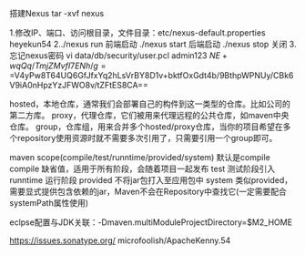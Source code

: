 搭建Nexus
tar -xvf nexus

1.修改IP、端口、访问根目录，文件目录：etc/nexus-default.properties  heyekun54
2../nexus run 前端启动     ./nexus start 后端启动    ./nexus stop 关闭
3.忘记nexus密码 vi data/db/security/user.pcl   admin123
$NE+wqQq/TmjZMvfI7ENh/g==$V4yPw8T64UQ6GfJfxYq2hLsVrBY8D1v+bktfOxGdt4b/9BthpWPNUy/CBk6V9iA0nHpzYzJFWO8v/tZFtES8CA==

hosted，本地仓库，通常我们会部署自己的构件到这一类型的仓库。比如公司的第二方库。
proxy，代理仓库，它们被用来代理远程的公共仓库，如maven中央仓库。
group，仓库组，用来合并多个hosted/proxy仓库，当你的项目希望在多个repository使用资源时就不需要多次引用了，只需要引用一个group即可。

maven scope(compile/test/runntime/provided/system) 默认是compile
    compile  缺省值，适用于所有阶段，会随着项目一起发布
    test     测试阶段引入
    runntime 运行阶段
    provided 不将jar包打入至应用包中
    system   类似provided，需要显式提供包含依赖的jar，Maven不会在Repository中查找它(一定需要配合systemPath属性使用)
    
eclpse配置与JDK关联：-Dmaven.multiModuleProjectDirectory=$M2_HOME


https://issues.sonatype.org/
microfoolish/ApacheKenny.54
